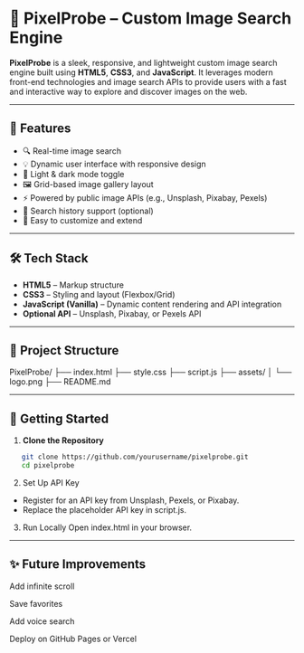 # 📸 PixelProbe – Custom Image Search Engine

**PixelProbe** is a sleek, responsive, and lightweight custom image search engine built using **HTML5**, **CSS3**, and **JavaScript**. It leverages modern front-end technologies and image search APIs to provide users with a fast and interactive way to explore and discover images on the web.

---

## 🚀 Features

- 🔍 Real-time image search
- 💡 Dynamic user interface with responsive design
- 🌙 Light & dark mode toggle
- 🖼️ Grid-based image gallery layout
- ⚡ Powered by public image APIs (e.g., Unsplash, Pixabay, Pexels)
- 🧭 Search history support (optional)
- 🔧 Easy to customize and extend

---

## 🛠️ Tech Stack

- **HTML5** – Markup structure
- **CSS3** – Styling and layout (Flexbox/Grid)
- **JavaScript (Vanilla)** – Dynamic content rendering and API integration
- **Optional API** – Unsplash, Pixabay, or Pexels API

---

## 📂 Project Structure

PixelProbe/
├── index.html
├── style.css
├── script.js
├── assets/
│ └── logo.png
├── README.md


---

## 🔧 Getting Started

1. **Clone the Repository**
```bash
   git clone https://github.com/yourusername/pixelprobe.git
   cd pixelprobe
```
2. Set Up API Key
- Register for an API key from Unsplash, Pexels, or Pixabay.
- Replace the placeholder API key in script.js.

3. Run Locally
Open index.html in your browser.


-----


## ✨ Future Improvements
Add infinite scroll

Save favorites

Add voice search

Deploy on GitHub Pages or Vercel